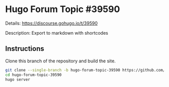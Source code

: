 # Hugo Forum Topic #39590

Details: <https://discourse.gohugo.io/t/39590>

Description: Export to markdown with shortcodes

## Instructions

Clone this branch of the repository and build the site.

```bash
git clone --single-branch -b hugo-forum-topic-39590 https://github.com/jmooring/hugo-testing hugo-forum-topic-39590
cd hugo-forum-topic-39590
hugo server
```
